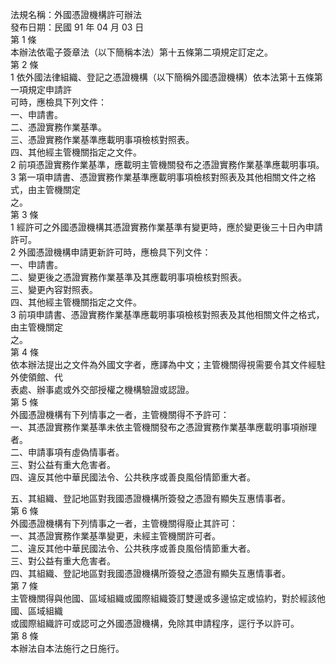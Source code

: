 法規名稱：外國憑證機構許可辦法  
發布日期：民國 91 年 04 月 03 日  
第 1 條  
本辦法依電子簽章法（以下簡稱本法）第十五條第二項規定訂定之。  
第 2 條  
1 依外國法律組織、登記之憑證機構（以下簡稱外國憑證機構）依本法第十五條第一項規定申請許  
可時，應檢具下列文件：  
一、申請書。  
二、憑證實務作業基準。  
三、憑證實務作業基準應載明事項檢核對照表。  
四、其他經主管機關指定之文件。  
2 前項憑證實務作業基準，應載明主管機關發布之憑證實務作業基準應載明事項。  
3 第一項申請書、憑證實務作業基準應載明事項檢核對照表及其他相關文件之格式，由主管機關定  
之。  
第 3 條  
1 經許可之外國憑證機構其憑證實務作業基準有變更時，應於變更後三十日內申請許可。  
2 外國憑證機構申請更新許可時，應檢具下列文件：  
一、申請書。  
二、變更後之憑證實務作業基準及其應載明事項檢核對照表。  
三、變更內容對照表。  
四、其他經主管機關指定之文件。  
3 前項申請書、憑證實務作業基準應載明事項檢核對照表及其他相關文件之格式，由主管機關定  
之。  
第 4 條  
依本辦法提出之文件為外國文字者，應譯為中文；主管機關得視需要令其文件經駐外使領館、代  
表處、辦事處或外交部授權之機構驗證或認證。  
第 5 條  
外國憑證機構有下列情事之一者，主管機關得不予許可：  
一、其憑證實務作業基準未依主管機關發布之憑證實務作業基準應載明事項辦理者。  
二、申請事項有虛偽情事者。  
三、對公益有重大危害者。  
四、違反其他中華民國法令、公共秩序或善良風俗情節重大者。  


五、其組織、登記地區對我國憑證機構所簽發之憑證有顯失互惠情事者。  
第 6 條  
外國憑證機構有下列情事之一者，主管機關得廢止其許可：  
一、其憑證實務作業基準變更，未經主管機關許可者。  
二、違反其他中華民國法令、公共秩序或善良風俗情節重大者。  
三、對公益有重大危害者。  
四、其組織、登記地區對我國憑證機構所簽發之憑證有顯失互惠情事者。  
第 7 條  
主管機關得與他國、區域組織或國際組織簽訂雙邊或多邊協定或協約，對於經該他國、區域組織  
或國際組織許可或認可之外國憑證機構，免除其申請程序，逕行予以許可。  
第 8 條  
本辦法自本法施行之日施行。  


